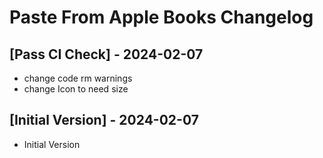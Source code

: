 # Paste From Apple Books Changelog

## [Pass CI Check] - 2024-02-07

- change code rm warnings
- change Icon to need size

## [Initial Version] - 2024-02-07

- Initial Version